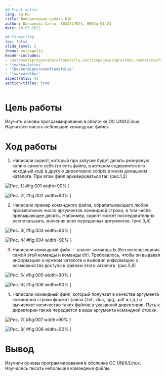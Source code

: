 ```yaml
---
## Front matter
lang: ru-RU
title: Лабораторная работа №10
author: Данзанова Саяна, 1032217624, НПИбд-01-21
date: 18.05.2022

## Formatting
toc: false
slide_level: 2
theme: metropolis
header-includes:
- \metroset{progressbar=frametitle,sectionpage=progressbar,numbering=fraction}
- '\makeatletter'
- '\beamer@ignorenonframefalse'
- '\makeatother'
aspectratio: 43
section-titles: true
---
```

# Цель работы
Изучить основы программирования в оболочке ОС UNIX/Linux. Научиться писать
небольшие командные файлы.

# Ход работы
1. Написали скрипт, который при запуске будет делать резервную копию самого себя (то есть файла, в котором содержится его исходный код) в другую директорию scripts в моем домашнем каталоге. При этом файл архивироваться tar. (рис.1,2)

![Рис. 1](1.jpg){ #fig:001 width=90% }

![Рис. 2](2.jpg){ #fig:002 width=90% }

2. Написали пример командного файла, обрабатывающего любое произвольное число аргументов командной строки, в том числе превышающее десять. Например, скрипт может последовательно распечатывать значения всех переданных аргументов. (рис.3,4)

![Рис. 3](3.jpg){ #fig:003 width=90% }

![Рис. 4](4.jpg){ #fig:004 width=90% }

3. Написали командный файл — аналог команды ls (без использования самой этой команды и команды dir). Требовалось, чтобы он выдавал информацию о нужном каталоге и выводил информацию о возможностях доступа к файлам этого каталога. (рис.5,6)

![Рис. 5](5.jpg){ #fig:005 width=90% }

![Рис. 6](6.jpg){ #fig:006 width=90% }

4. Написали командный файл, который получает в качестве аргумента командной строки формат файла (.txt, .doc, .jpg, .pdf и т.д.) и вычисляет количество таких файлов в указанной директории. Путь к директории также передаётся в виде аргумента командной строки.

![Рис. 7](7.jpg){ #fig:007 width=90% }

![Рис. 8](8.jpg){ #fig:008 width=90% }
# Вывод
Изучили основы программирования в оболочке ОС UNIX/Linux. Научились писать
небольшие командные файлы.